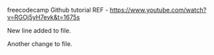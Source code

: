 freecodecamp Github tutorial
REF - https://www.youtube.com/watch?v=RGOj5yH7evk&t=1675s

New line added to file.

Another change to file.
